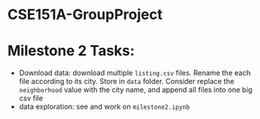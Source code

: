 # CSE151A-GroupProject

# Milestone 2 Tasks:

- Download data: download multiple `listing.csv` files. Rename the each file according to its city. Store in `data` folder. Consider replace the `neighborhood` value with the city name, and append all files into one big csv file
- data exploration: see and work on `milestone2.ipynb`